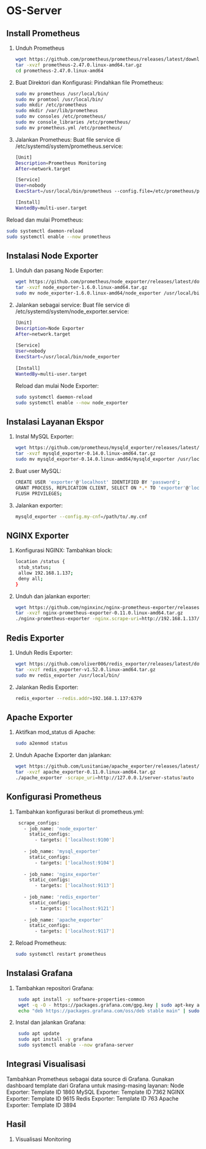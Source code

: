 # OS-Server

## Install Prometheus
1. Unduh Prometheus
      ```sh
      wget https://github.com/prometheus/prometheus/releases/latest/download/prometheus-2.47.0.linux-amd64.tar.gz
      tar -xvzf prometheus-2.47.0.linux-amd64.tar.gz
      cd prometheus-2.47.0.linux-amd64
      ```
2. Buat Direktori dan Konfigurasi: Pindahkan file Prometheus:
      ```sh
      sudo mv prometheus /usr/local/bin/
      sudo mv promtool /usr/local/bin/
      sudo mkdir /etc/prometheus
      sudo mkdir /var/lib/prometheus
      sudo mv consoles /etc/prometheus/
      sudo mv console_libraries /etc/prometheus/
      sudo mv prometheus.yml /etc/prometheus/
      ```
3. Jalankan Prometheus: Buat file service di /etc/systemd/system/prometheus.service:
    ```sh
   [Unit]
    Description=Prometheus Monitoring
    After=network.target
    
    [Service]
    User=nobody
    ExecStart=/usr/local/bin/prometheus --config.file=/etc/prometheus/prometheus.yml --storage.tsdb.path=/var/lib/prometheus
    
    [Install]
    WantedBy=multi-user.target
   ```
  Reload dan mulai Prometheus:
  ```sh
  sudo systemctl daemon-reload
  sudo systemctl enable --now prometheus
   ```

## Instalasi Node Exporter
1. Unduh dan pasang Node Exporter:
   ```sh
   wget https://github.com/prometheus/node_exporter/releases/latest/download/node_exporter-1.6.0.linux-amd64.tar.gz
   tar -xvzf node_exporter-1.6.0.linux-amd64.tar.gz
   sudo mv node_exporter-1.6.0.linux-amd64/node_exporter /usr/local/bin/
   ```
2. Jalankan sebagai service: Buat file service di /etc/systemd/system/node_exporter.service:
   ```sh
   [Unit]
   Description=Node Exporter
   After=network.target
    
   [Service]
   User=nobody
   ExecStart=/usr/local/bin/node_exporter
    
   [Install]
   WantedBy=multi-user.target
   ```
   Reload dan mulai Node Exporter:
   ```sh
   sudo systemctl daemon-reload
   sudo systemctl enable --now node_exporter
   ```

## Instalasi Layanan Ekspor
1. Instal MySQL Exporter:
   ```sh
   wget https://github.com/prometheus/mysqld_exporter/releases/latest/download/mysqld_exporter-0.14.0.linux-amd64.tar.gz
   tar -xvzf mysqld_exporter-0.14.0.linux-amd64.tar.gz
   sudo mv mysqld_exporter-0.14.0.linux-amd64/mysqld_exporter /usr/local/bin/
   ```
2. Buat user MySQL:
   ```sh
   CREATE USER 'exporter'@'localhost' IDENTIFIED BY 'password';
   GRANT PROCESS, REPLICATION CLIENT, SELECT ON *.* TO 'exporter'@'localhost';
   FLUSH PRIVILEGES;
   ```
3. Jalankan exporter:
   ```sh
   mysqld_exporter --config.my-cnf=/path/to/.my.cnf
   ```

## NGINX Exporter
1. Konfigurasi NGINX: Tambahkan block:
   ```sh
   location /status {
    stub_status;
    allow 192.168.1.137;
    deny all;
   }
   ```
2. Unduh dan jalankan exporter:
   ```sh
   wget https://github.com/nginxinc/nginx-prometheus-exporter/releases/latest/download/nginx-prometheus-exporter-0.11.0.linux-amd64.tar.gz
   tar -xvzf nginx-prometheus-exporter-0.11.0.linux-amd64.tar.gz
   ./nginx-prometheus-exporter -nginx.scrape-uri=http://192.168.1.137/status
   ```
## Redis Exporter
1. Unduh Redis Exporter:
   ```sh
   wget https://github.com/oliver006/redis_exporter/releases/latest/download/redis_exporter-v1.52.0.linux-amd64.tar.gz
   tar -xvzf redis_exporter-v1.52.0.linux-amd64.tar.gz
   sudo mv redis_exporter /usr/local/bin/
   ```
2. Jalankan Redis Exporter:
   ```sh
   redis_exporter --redis.addr=192.168.1.137:6379
   ```

## Apache Exporter
1. Aktifkan mod_status di Apache:
   ```sh
   sudo a2enmod status
   ```
2. Unduh Apache Exporter dan jalankan:
   ```sh
   wget https://github.com/Lusitaniae/apache_exporter/releases/latest/download/apache_exporter-0.11.0.linux-amd64.tar.gz
   tar -xvzf apache_exporter-0.11.0.linux-amd64.tar.gz
   ./apache_exporter -scrape_uri=http://127.0.0.1/server-status?auto
   ```

## Konfigurasi Prometheus
1. Tambahkan konfigurasi berikut di prometheus.yml:
   ```sh
    scrape_configs:
      - job_name: 'node_exporter'
        static_configs:
          - targets: ['localhost:9100']
    
      - job_name: 'mysql_exporter'
        static_configs:
          - targets: ['localhost:9104']
    
      - job_name: 'nginx_exporter'
        static_configs:
          - targets: ['localhost:9113']
    
      - job_name: 'redis_exporter'
        static_configs:
          - targets: ['localhost:9121']
    
      - job_name: 'apache_exporter'
        static_configs:
          - targets: ['localhost:9117']
   ```
2. Reload Prometheus:
   ```sh
   sudo systemctl restart prometheus
   ```

## Instalasi Grafana
1. Tambahkan repositori Grafana:
   ```sh
    sudo apt install -y software-properties-common
    wget -q -O - https://packages.grafana.com/gpg.key | sudo apt-key add -
    echo "deb https://packages.grafana.com/oss/deb stable main" | sudo tee /etc/apt/sources.list.d/grafana.list
   ```
2. Instal dan jalankan Grafana:
   ```sh
    sudo apt update
    sudo apt install -y grafana
    sudo systemctl enable --now grafana-server
   ```

## Integrasi Visualisasi
Tambahkan Prometheus sebagai data source di Grafana.
   Gunakan dashboard template dari Grafana untuk masing-masing layanan:
      Node Exporter: Template ID 1860
      MySQL Exporter: Template ID 7362
      NGINX Exporter: Template ID 9615
      Redis Exporter: Template ID 763
      Apache Exporter: Template ID 3894

## Hasil 
1. Visualisasi Monitoring
   
